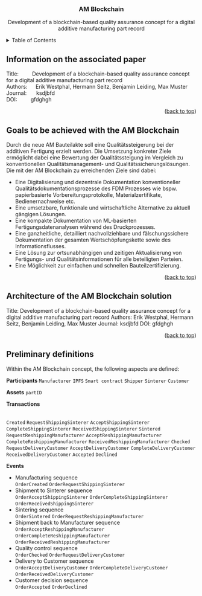<div align="center">
  <h3 align="center">AM Blockchain</h3>

  <p align="center">
    Development of a blockchain-based quality assurance concept for a digital additive manufacturing part record
    <br />
  </p>
</div>



<!-- TABLE OF CONTENTS -->
<details>
  <summary>Table of Contents</summary>
  <ol>
    <li><a href="#Information-on-the-associated-paper">Information on the associated paper</a></li>
    <li><a href="#Goals-to-be-achieved-with-the-AM-Blockchain">Goals to be achieved with the AM Blockchain</a></li>
    <li><a href="#Architecture-of-the-AM-Blockchain-solution">Architecture of the AM Blockchain solution</a></li>
    <li><a href="#Preliminary-definitions">Preliminary definitions</a></li>
    <li>
      <a href="#Process-documentation">Process documentation</a>
      <ul>
        <li><a href="#Create-part-record">Prerequisites</a></li>
        <li><a href="#Enter-quality-related-information">Enter quality-related information</a></li>
      </ul>
    </li>
    <li><a href="#Evaluation">Evaluation</a></li>
  </ol>
</details>



<!-- INFORMATION -->
## Information on the associated paper

Title: &emsp;&emsp;   Development of a blockchain-based quality assurance concept for a digital additive manufacturing part record<br />
Authors: &emsp;       Erik Westphal, Hermann Seitz, Benjamin Leiding, Max Muster<br />
Journal: &nbsp;&emsp; ksdjbfd<br />
DOI: &emsp;&emsp;     gfdghgh<br />

<p align="right">(<a href="#top">back to top</a>)</p>



<!-- GOALS -->
## Goals to be achieved with the AM Blockchain

Durch die neue AM Bauteilakte soll eine Qualitätssteigerung bei der additiven Fertigung erzielt werden. Die Umsetzung konkreter Ziele ermöglicht dabei eine Bewertung der Qualitätssteigung im Vergleich zu konventionellen Qualitätsmanagement- und Qualitätssicherungslösungen. Die mit der AM Blockchain zu erreichenden Ziele sind dabei:
* Eine Digitalisierung und dezentrale Dokumentation konventioneller Qualitätsdokumentationsprozesse des FDM Prozesses wie bspw. papierbasierte Vorbereitungsprotokolle, Materialzertifikate, Bedienernachweise etc.
* Eine umsetzbare, funktionale und wirtschaftliche Alternative zu aktuell gängigen Lösungen.
* Eine kompakte Dokumentation von ML-basierten Fertigungsdatenanalysen während des Druckprozesses.
* Eine ganzheitliche, detailliert nachvollziehbare und fälschungssichere Dokumentation der gesamten Wertschöpfungskette sowie des Informationsflusses.
* Eine Lösung zur ortsunabhängigen und zeitigen Aktualisierung von Fertigungs- und Qualitätsinformationen für alle beteiligten Parteien.
* Eine Möglichkeit zur einfachen und schnellen Bauteilzertifizierung.

<p align="right">(<a href="#top">back to top</a>)</p>



<!-- ARCHITECTURE -->
## Architecture of the AM Blockchain solution

Title:    Development of a blockchain-based quality assurance concept for a digital additive manufacturing part record
Authors:  Erik Westphal, Hermann Seitz, Benjamin Leiding, Max Muster
Journal:  ksdjbfd
DOI:      gfdghgh

<p align="right">(<a href="#top">back to top</a>)</p>



<!-- PRELIMINARY DEFINITIONS -->
## Preliminary definitions

Within the AM Blockchain concept, the following aspects are defined:

**Participants**
`Manufacturer` `IPFS` `Smart contract` `Shipper` `Sinterer` `Customer`

**Assets**
`partID`

**Transactions**<br />
<br />

`Created` `RequestShippingSinterer`
`AcceptShippingSinterer` `CompleteShippingSinterer`
`ReceivedShippingSinterer` `Sintered` `RequestReshippingManufacturer`
`AcceptReshippingManufacturer` `CompleteReshippingManufacturer`
`ReceivedReshippingManufacturer` `Checked` `RequestDeliveryCustomer`
`AcceptDeliveryCustomer` `CompleteDeliveryCustomer`
`ReceivedDeliveryCustomer` `Accepted` `Declined`

**Events**<br />
* Manufacturing sequence<br />
  `OrderCreated` `OrderRequestShippingSinterer`<br />
* Shipment to Sinterer sequence<br />
  `OrderAcceptShippingSinterer` `OrderCompleteShippingSinterer` `OrderReceivedShippingSinterer`<br />
* Sintering sequence<br />
  `OrderSintered` `OrderRequestReshippingManufacturer`<br />
* Shipment back to Manufacturer sequence<br />
  `OrderAcceptReshippingManufacturer` `OrderCompleteReshippingManufacturer` `OrderReceivedReshippingManufacturer`<br />
* Quality control sequence<br />
  `OrderChecked` `OrderRequestDeliveryCustomer`<br />
* Delivery to Customer sequence<br />
  `OrderAcceptDeliveryCustomer` `OrderCompleteDeliveryCustomer` `OrderReceivedDeliveryCustomer`<br />
* Customer decision sequence<br />
  `OrderAccepted` `OrderDeclined`
